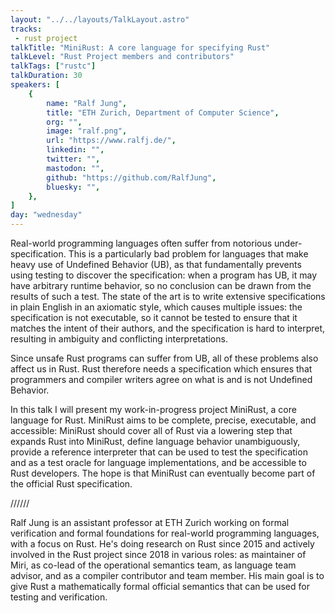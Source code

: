 ```yaml
---
layout: "../../layouts/TalkLayout.astro"
tracks:
 - rust project
talkTitle: "MiniRust: A core language for specifying Rust"
talkLevel: "Rust Project members and contributors"
talkTags: ["rustc"]
talkDuration: 30
speakers: [
    {
        name: "Ralf Jung",
        title: "ETH Zurich, Department of Computer Science",
        org: "",
        image: "ralf.png",
        url: "https://www.ralfj.de/",
        linkedin: "",
        twitter: "",
        mastodon: "",
        github: "https://github.com/RalfJung",
        bluesky: "",
    },
]
day: "wednesday"
---
```


Real-world programming languages often suffer from notorious under-specification.
This is a particularly bad problem for languages that make heavy use of Undefined Behavior (UB), as that fundamentally prevents using testing to discover the specification:
when a program has UB, it may have arbitrary runtime behavior, so no conclusion can be drawn from the results of such a test.
The state of the art is to write extensive specifications in plain English in an axiomatic style, which causes multiple issues:
the specification is not executable, so it cannot be tested to ensure that it matches the intent of their authors,
and the specification is hard to interpret, resulting in ambiguity and conflicting interpretations.

Since unsafe Rust programs can suffer from UB, all of these problems also affect us in Rust.
Rust therefore needs a specification which ensures that programmers and compiler writers agree on what is and is not Undefined Behavior.

In this talk I will present my work-in-progress project MiniRust, a core language for Rust.
MiniRust aims to be complete, precise, executable, and accessible:
MiniRust should cover all of Rust via a lowering step that expands Rust into MiniRust,
define language behavior unambiguously,
provide a reference interpreter that can be used to test the specification and as a test oracle for language implementations,
and be accessible to Rust developers.
The hope is that MiniRust can eventually become part of the official Rust specification.

////// <!-- sepatator between abstract and bio -->

Ralf Jung is an assistant professor at ETH Zurich working on formal
verification and formal foundations for real-world programming languages, with
a focus on Rust. He's doing research on Rust since 2015 and actively involved
in the Rust project since 2018 in various roles: as maintainer of Miri, as
co-lead of the operational semantics team, as language team advisor, and as a
compiler contributor and team member. His main goal is to give Rust a
mathematically formal official semantics that can be used for testing and
verification.
